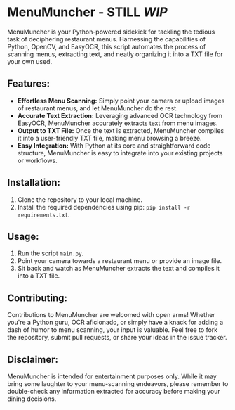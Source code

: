 # MenuMuncher - STILL ***WIP***

MenuMuncher is your Python-powered sidekick for tackling the tedious task of deciphering restaurant menus. Harnessing the capabilities of Python, OpenCV, and EasyOCR, this script automates the process of scanning menus, extracting text, and neatly organizing it into a TXT file for your own used.

## Features:
- **Effortless Menu Scanning:** Simply point your camera or upload images of restaurant menus, and let MenuMuncher do the rest.
- **Accurate Text Extraction:** Leveraging advanced OCR technology from EasyOCR, MenuMuncher accurately extracts text from menu images.
- **Output to TXT File:** Once the text is extracted, MenuMuncher compiles it into a user-friendly TXT file, making menu browsing a breeze.
- **Easy Integration:** With Python at its core and straightforward code structure, MenuMuncher is easy to integrate into your existing projects or workflows.

## Installation:
1. Clone the repository to your local machine.
2. Install the required dependencies using pip: `pip install -r requirements.txt`.

## Usage:
1. Run the script `main.py`.
2. Point your camera towards a restaurant menu or provide an image file.
3. Sit back and watch as MenuMuncher extracts the text and compiles it into a TXT file.

## Contributing:
Contributions to MenuMuncher are welcomed with open arms! Whether you're a Python guru, OCR aficionado, or simply have a knack for adding a dash of humor to menu scanning, your input is valuable. Feel free to fork the repository, submit pull requests, or share your ideas in the issue tracker.

## Disclaimer:
MenuMuncher is intended for entertainment purposes only. While it may bring some laughter to your menu-scanning endeavors, please remember to double-check any information extracted for accuracy before making your dining decisions.

